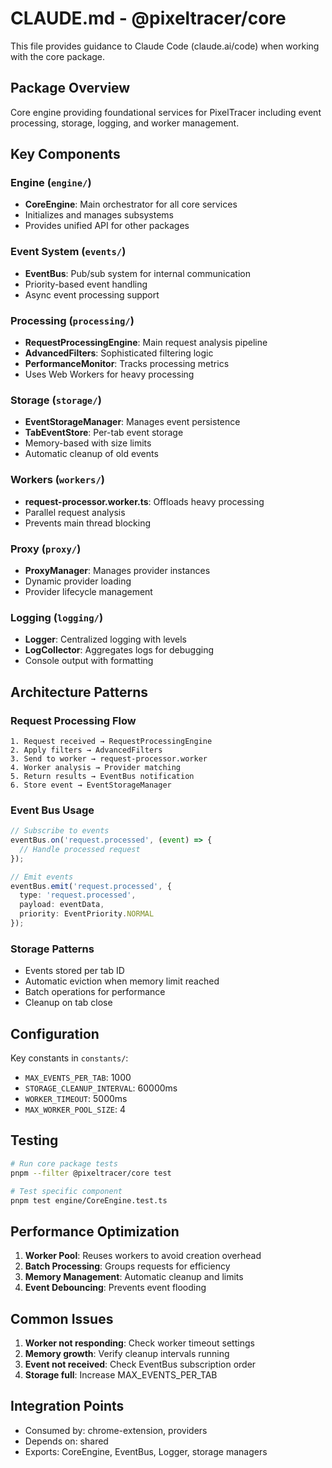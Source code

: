 # CLAUDE.md - @pixeltracer/core

This file provides guidance to Claude Code (claude.ai/code) when working with the core package.

## Package Overview

Core engine providing foundational services for PixelTracer including event processing, storage, logging, and worker management.

## Key Components

### Engine (`engine/`)
- **CoreEngine**: Main orchestrator for all core services
- Initializes and manages subsystems
- Provides unified API for other packages

### Event System (`events/`)
- **EventBus**: Pub/sub system for internal communication
- Priority-based event handling
- Async event processing support

### Processing (`processing/`)
- **RequestProcessingEngine**: Main request analysis pipeline
- **AdvancedFilters**: Sophisticated filtering logic
- **PerformanceMonitor**: Tracks processing metrics
- Uses Web Workers for heavy processing

### Storage (`storage/`)
- **EventStorageManager**: Manages event persistence
- **TabEventStore**: Per-tab event storage
- Memory-based with size limits
- Automatic cleanup of old events

### Workers (`workers/`)
- **request-processor.worker.ts**: Offloads heavy processing
- Parallel request analysis
- Prevents main thread blocking

### Proxy (`proxy/`)
- **ProxyManager**: Manages provider instances
- Dynamic provider loading
- Provider lifecycle management

### Logging (`logging/`)
- **Logger**: Centralized logging with levels
- **LogCollector**: Aggregates logs for debugging
- Console output with formatting

## Architecture Patterns

### Request Processing Flow
```
1. Request received → RequestProcessingEngine
2. Apply filters → AdvancedFilters
3. Send to worker → request-processor.worker
4. Worker analysis → Provider matching
5. Return results → EventBus notification
6. Store event → EventStorageManager
```

### Event Bus Usage
```typescript
// Subscribe to events
eventBus.on('request.processed', (event) => {
  // Handle processed request
});

// Emit events
eventBus.emit('request.processed', {
  type: 'request.processed',
  payload: eventData,
  priority: EventPriority.NORMAL
});
```

### Storage Patterns
- Events stored per tab ID
- Automatic eviction when memory limit reached
- Batch operations for performance
- Cleanup on tab close

## Configuration

Key constants in `constants/`:
- `MAX_EVENTS_PER_TAB`: 1000
- `STORAGE_CLEANUP_INTERVAL`: 60000ms
- `WORKER_TIMEOUT`: 5000ms
- `MAX_WORKER_POOL_SIZE`: 4

## Testing

```bash
# Run core package tests
pnpm --filter @pixeltracer/core test

# Test specific component
pnpm test engine/CoreEngine.test.ts
```

## Performance Optimization

1. **Worker Pool**: Reuses workers to avoid creation overhead
2. **Batch Processing**: Groups requests for efficiency
3. **Memory Management**: Automatic cleanup and limits
4. **Event Debouncing**: Prevents event flooding

## Common Issues

1. **Worker not responding**: Check worker timeout settings
2. **Memory growth**: Verify cleanup intervals running
3. **Event not received**: Check EventBus subscription order
4. **Storage full**: Increase MAX_EVENTS_PER_TAB

## Integration Points

- Consumed by: chrome-extension, providers
- Depends on: shared
- Exports: CoreEngine, EventBus, Logger, storage managers